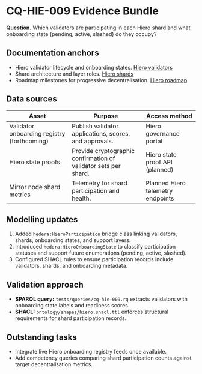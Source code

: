 # CQ-HIE-009 Evidence Bundle

**Question.** Which validators are participating in each Hiero shard and what onboarding state (pending, active, slashed) do they occupy?

## Documentation anchors

* Hiero validator lifecycle and onboarding states. [Hiero validators](https://docs.hedera.com/hiero/concepts/validators)
* Shard architecture and layer roles. [Hiero shards](https://docs.hedera.com/hiero/concepts/shards)
* Roadmap milestones for progressive decentralisation. [Hiero roadmap](https://docs.hedera.com/hiero/roadmap)

## Data sources

| Asset | Purpose | Access method |
| ----- | ------- | ------------- |
| Validator onboarding registry (forthcoming) | Publish validator applications, scores, and approvals. | Hiero governance portal |
| Hiero state proofs | Provide cryptographic confirmation of validator sets per shard. | Hiero state proof API (planned) |
| Mirror node shard metrics | Telemetry for shard participation and health. | Planned Hiero telemetry endpoints |

## Modelling updates

1. Added `hedera:HieroParticipation` bridge class linking validators, shards, onboarding states, and support layers.
2. Introduced `hedera:HieroOnboardingState` to classify participation statuses and support future enumerations (pending, active, slashed).
3. Configured SHACL rules to ensure participation records include validators, shards, and onboarding metadata.

## Validation approach

* **SPARQL query:** `tests/queries/cq-hie-009.rq` extracts validators with onboarding state labels and readiness scores.
* **SHACL:** `ontology/shapes/hiero.shacl.ttl` enforces structural requirements for shard participation records.

## Outstanding tasks

* Integrate live Hiero onboarding registry feeds once available.
* Add competency queries comparing shard participation counts against target decentralisation metrics.
